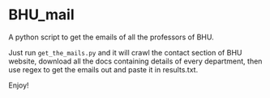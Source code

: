 # BHU_mail

A python script to get the emails of all the professors of BHU.

Just run `get_the_mails.py` and it will crawl the contact section of BHU website, download all the docs containing details of every department, then use regex to get the emails out and paste it in results.txt.

Enjoy!
